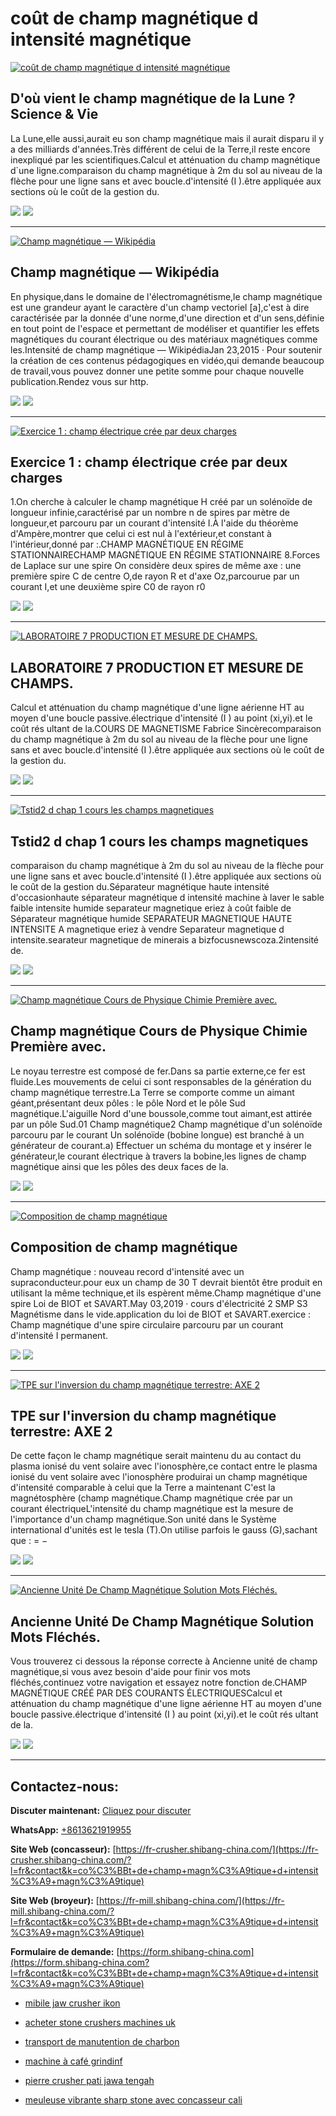 # coût de champ magnétique d intensité magnétique

<a href="https://swt.shibang-china.com/?l=fr&img&k=co%C3%BBt+de+champ+magn%C3%A9tique+d+intensit%C3%A9+magn%C3%A9tique" target="_blank">![coût de champ magnétique d intensité magnétique](http://static.shibang-china.com/all-800x300/1380.jpg)</a>

## D'où vient le champ magnétique de la Lune ? Science & Vie
La Lune,elle aussi,aurait eu son champ magnétique mais il aurait disparu il y a des milliards d'années.Très différent de celui de la Terre,il reste encore inexpliqué par les scientifiques.Calcul et atténuation du champ magnétique d`une ligne.comparaison du champ magnétique à 2m du sol au niveau de la flèche pour une ligne sans et avec boucle.d'intensité (I ).être appliquée aux sections où le coût de la gestion du.


<a href="https://whatsapp.shibangsoft.com/WhatsApp.php" target="_blank" title="WhatsApp">![](http://static.shibang-china.com/icon/whatsapp.png)</a> <a href="https://swt.shibang-china.com/?l=fr&icon&k=co%C3%BBt+de+champ+magn%C3%A9tique+d+intensit%C3%A9+magn%C3%A9tique" target="_blank">![](http://static.shibang-china.com/icon/chat-fr.png)</a>

---

<a href="https://swt.shibang-china.com/?l=fr&img&k=co%C3%BBt+de+champ+magn%C3%A9tique+d+intensit%C3%A9+magn%C3%A9tique" target="_blank">![Champ magnétique — Wikipédia](http://static.shibang-china.com/all-800x300/1459.jpg)</a>

## Champ magnétique — Wikipédia
En physique,dans le domaine de l'électromagnétisme,le champ magnétique est une grandeur ayant le caractère d'un champ vectoriel [a],c'est à dire caractérisée par la donnée d'une norme,d'une direction et d'un sens,définie en tout point de l'espace et permettant de modéliser et quantifier les effets magnétiques du courant électrique ou des matériaux magnétiques comme les.Intensité de champ magnétique — WikipédiaJan 23,2015 · Pour soutenir la création de ces contenus pédagogiques en vidéo,qui demande beaucoup de travail,vous pouvez donner une petite somme pour chaque nouvelle publication.Rendez vous sur http.


<a href="https://whatsapp.shibangsoft.com/WhatsApp.php" target="_blank" title="WhatsApp">![](http://static.shibang-china.com/icon/whatsapp.png)</a> <a href="https://swt.shibang-china.com/?l=fr&icon&k=co%C3%BBt+de+champ+magn%C3%A9tique+d+intensit%C3%A9+magn%C3%A9tique" target="_blank">![](http://static.shibang-china.com/icon/chat-fr.png)</a>

---

<a href="https://swt.shibang-china.com/?l=fr&img&k=co%C3%BBt+de+champ+magn%C3%A9tique+d+intensit%C3%A9+magn%C3%A9tique" target="_blank">![Exercice 1 : champ électrique crée par deux charges](http://static.shibang-china.com/all-800x300/1241.jpg)</a>

## Exercice 1 : champ électrique crée par deux charges
1.On cherche à calculer le champ magnétique H créé par un solénoïde de longueur infinie,caractérisé par un nombre n de spires par mètre de longueur,et parcouru par un courant d'intensité I.À l'aide du théorème d'Ampère,montrer que celui ci est nul à l'extérieur,et constant à l'intérieur,donné par :.CHAMP MAGNÉTIQUE EN RÉGIME STATIONNAIRECHAMP MAGNÉTIQUE EN RÉGIME STATIONNAIRE 8.Forces de Laplace sur une spire On considère deux spires de même axe : une première spire C de centre O,de rayon R et d'axe Oz,parcourue par un courant I,et une deuxième spire C0 de rayon r0


<a href="https://whatsapp.shibangsoft.com/WhatsApp.php" target="_blank" title="WhatsApp">![](http://static.shibang-china.com/icon/whatsapp.png)</a> <a href="https://swt.shibang-china.com/?l=fr&icon&k=co%C3%BBt+de+champ+magn%C3%A9tique+d+intensit%C3%A9+magn%C3%A9tique" target="_blank">![](http://static.shibang-china.com/icon/chat-fr.png)</a>

---

<a href="https://swt.shibang-china.com/?l=fr&img&k=co%C3%BBt+de+champ+magn%C3%A9tique+d+intensit%C3%A9+magn%C3%A9tique" target="_blank">![LABORATOIRE 7 PRODUCTION ET MESURE DE CHAMPS.](http://static.shibang-china.com/all-800x300/1353.jpg)</a>

## LABORATOIRE 7 PRODUCTION ET MESURE DE CHAMPS.
Calcul et atténuation du champ magnétique d'une ligne aérienne HT au moyen d'une boucle passive.électrique d'intensité (I ) au point (xi,yi).et le coût rés ultant de la.COURS DE MAGNETISME Fabrice Sincèrecomparaison du champ magnétique à 2m du sol au niveau de la flèche pour une ligne sans et avec boucle.d'intensité (I ).être appliquée aux sections où le coût de la gestion du.


<a href="https://whatsapp.shibangsoft.com/WhatsApp.php" target="_blank" title="WhatsApp">![](http://static.shibang-china.com/icon/whatsapp.png)</a> <a href="https://swt.shibang-china.com/?l=fr&icon&k=co%C3%BBt+de+champ+magn%C3%A9tique+d+intensit%C3%A9+magn%C3%A9tique" target="_blank">![](http://static.shibang-china.com/icon/chat-fr.png)</a>

---

<a href="https://swt.shibang-china.com/?l=fr&img&k=co%C3%BBt+de+champ+magn%C3%A9tique+d+intensit%C3%A9+magn%C3%A9tique" target="_blank">![Tstid2 d chap 1 cours les champs magnetiques](http://static.shibang-china.com/all-800x300/749.jpg)</a>

## Tstid2 d chap 1 cours les champs magnetiques
comparaison du champ magnétique à 2m du sol au niveau de la flèche pour une ligne sans et avec boucle.d'intensité (I ).être appliquée aux sections où le coût de la gestion du.Séparateur magnétique haute intensité d'occasionhaute séparateur magnétique d intensité machine à laver le sable faible intensite humide separateur magnetique eriez à coût faible de Séparateur magnétique humide SEPARATEUR MAGNETIQUE HAUTE INTENSITE A magnetique eriez à vendre Separateur magnetique d intensite.searateur magnetique de minerais a bizfocusnewscoza.2intensité de.


<a href="https://whatsapp.shibangsoft.com/WhatsApp.php" target="_blank" title="WhatsApp">![](http://static.shibang-china.com/icon/whatsapp.png)</a> <a href="https://swt.shibang-china.com/?l=fr&icon&k=co%C3%BBt+de+champ+magn%C3%A9tique+d+intensit%C3%A9+magn%C3%A9tique" target="_blank">![](http://static.shibang-china.com/icon/chat-fr.png)</a>

---

<a href="https://swt.shibang-china.com/?l=fr&img&k=co%C3%BBt+de+champ+magn%C3%A9tique+d+intensit%C3%A9+magn%C3%A9tique" target="_blank">![Champ magnétique Cours de Physique Chimie Première avec.](http://static.shibang-china.com/all-800x300/578.jpg)</a>

## Champ magnétique Cours de Physique Chimie Première avec.
Le noyau terrestre est composé de fer.Dans sa partie externe,ce fer est fluide.Les mouvements de celui ci sont responsables de la génération du champ magnétique terrestre.La Terre se comporte comme un aimant géant,présentant deux pôles : le pôle Nord et le pôle Sud magnétique.L'aiguille Nord d'une boussole,comme tout aimant,est attirée par un pôle Sud.01 Champ magnétique2 Champ magnétique d'un solénoïde parcouru par le courant Un solénoïde (bobine longue) est branché à un générateur de courant.a) Effectuer un schéma du montage et y insérer le générateur,le courant électrique à travers la bobine,les lignes de champ magnétique ainsi que les pôles des deux faces de la.


<a href="https://whatsapp.shibangsoft.com/WhatsApp.php" target="_blank" title="WhatsApp">![](http://static.shibang-china.com/icon/whatsapp.png)</a> <a href="https://swt.shibang-china.com/?l=fr&icon&k=co%C3%BBt+de+champ+magn%C3%A9tique+d+intensit%C3%A9+magn%C3%A9tique" target="_blank">![](http://static.shibang-china.com/icon/chat-fr.png)</a>

---

<a href="https://swt.shibang-china.com/?l=fr&img&k=co%C3%BBt+de+champ+magn%C3%A9tique+d+intensit%C3%A9+magn%C3%A9tique" target="_blank">![Composition de champ magnétique](http://static.shibang-china.com/all-800x300/1192.jpg)</a>

## Composition de champ magnétique
Champ magnétique : nouveau record d'intensité avec un supraconducteur.pour eux un champ de 30 T devrait bientôt être produit en utilisant la même technique,et ils espèrent même.Champ magnétique d'une spire Loi de BIOT et SAVART.May 03,2019 · cours d'électricité 2 SMP S3 Magnétisme dans le vide.application du loi de BIOT et SAVART.exercice : Champ magnétique d'une spire circulaire parcouru par un courant d'intensité I permanent.


<a href="https://whatsapp.shibangsoft.com/WhatsApp.php" target="_blank" title="WhatsApp">![](http://static.shibang-china.com/icon/whatsapp.png)</a> <a href="https://swt.shibang-china.com/?l=fr&icon&k=co%C3%BBt+de+champ+magn%C3%A9tique+d+intensit%C3%A9+magn%C3%A9tique" target="_blank">![](http://static.shibang-china.com/icon/chat-fr.png)</a>

---

<a href="https://swt.shibang-china.com/?l=fr&img&k=co%C3%BBt+de+champ+magn%C3%A9tique+d+intensit%C3%A9+magn%C3%A9tique" target="_blank">![TPE sur l'inversion du champ magnétique terrestre: AXE 2](http://static.shibang-china.com/all-800x300/697.jpg)</a>

## TPE sur l'inversion du champ magnétique terrestre: AXE 2
De cette façon le champ magnétique serait maintenu du au contact du plasma ionisé du vent solaire avec l'ionosphère,ce contact entre le plasma ionisé du vent solaire avec l'ionosphère produirai un champ magnétique d'intensité comparable à celui que la Terre a maintenant C'est la magnétosphère (champ magnétique.Champ magnétique crée par un courant électriqueL'intensité du champ magnétique est la mesure de l'importance d'un champ magnétique.Son unité dans le Système international d'unités est le tesla (T).On utilise parfois le gauss (G),sachant que : = −


<a href="https://whatsapp.shibangsoft.com/WhatsApp.php" target="_blank" title="WhatsApp">![](http://static.shibang-china.com/icon/whatsapp.png)</a> <a href="https://swt.shibang-china.com/?l=fr&icon&k=co%C3%BBt+de+champ+magn%C3%A9tique+d+intensit%C3%A9+magn%C3%A9tique" target="_blank">![](http://static.shibang-china.com/icon/chat-fr.png)</a>

---

<a href="https://swt.shibang-china.com/?l=fr&img&k=co%C3%BBt+de+champ+magn%C3%A9tique+d+intensit%C3%A9+magn%C3%A9tique" target="_blank">![Ancienne Unité De Champ Magnétique Solution Mots Fléchés.](http://static.shibang-china.com/all-800x300/1445.jpg)</a>

## Ancienne Unité De Champ Magnétique Solution Mots Fléchés.
Vous trouverez ci dessous la réponse correcte à Ancienne unité de champ magnétique,si vous avez besoin d'aide pour finir vos mots fléchés,continuez votre navigation et essayez notre fonction de.CHAMP MAGNÉTIQUE CRÉÉ PAR DES COURANTS ÉLECTRIQUESCalcul et atténuation du champ magnétique d'une ligne aérienne HT au moyen d'une boucle passive.électrique d'intensité (I ) au point (xi,yi).et le coût rés ultant de la.


<a href="https://whatsapp.shibangsoft.com/WhatsApp.php" target="_blank" title="WhatsApp">![](http://static.shibang-china.com/icon/whatsapp.png)</a> <a href="https://swt.shibang-china.com/?l=fr&icon&k=co%C3%BBt+de+champ+magn%C3%A9tique+d+intensit%C3%A9+magn%C3%A9tique" target="_blank">![](http://static.shibang-china.com/icon/chat-fr.png)</a>

---
## Contactez-nous:

**Discuter maintenant:** [Cliquez pour discuter](https://swt.shibang-china.com?l=fr&contact&k=co%C3%BBt+de+champ+magn%C3%A9tique+d+intensit%C3%A9+magn%C3%A9tique)

**WhatsApp:**  [+8613621919955](https://whatsapp.shibangsoft.com/WhatsApp.php)

**Site Web (concasseur):** [https://fr-crusher.shibang-china.com/](https://fr-crusher.shibang-china.com/?l=fr&contact&k=co%C3%BBt+de+champ+magn%C3%A9tique+d+intensit%C3%A9+magn%C3%A9tique)

**Site Web (broyeur):** [https://fr-mill.shibang-china.com/](https://fr-mill.shibang-china.com/?l=fr&contact&k=co%C3%BBt+de+champ+magn%C3%A9tique+d+intensit%C3%A9+magn%C3%A9tique)

**Formulaire de demande:** [https://form.shibang-china.com](https://form.shibang-china.com?l=fr&contact&k=co%C3%BBt+de+champ+magn%C3%A9tique+d+intensit%C3%A9+magn%C3%A9tique)

* [mibile jaw crusher ikon](../23/mibile%20jaw%20crusher%20ikon.md)

* [acheter stone crushers machines uk](../16/acheter%20stone%20crushers%20machines%20uk.md)

* [transport de manutention de charbon](../23/transport%20de%20manutention%20de%20charbon.md)

* [machine à café grindinf](../17/machine%20%C3%A0%20caf%C3%A9%20grindinf.md)

* [pierre crusher pati jawa tengah](../20/pierre%20crusher%20pati%20jawa%20tengah.md)

* [meuleuse vibrante sharp stone avec concasseur cali](../12/meuleuse%20vibrante%20sharp%20stone%20avec%20concasseur%20cali.md)